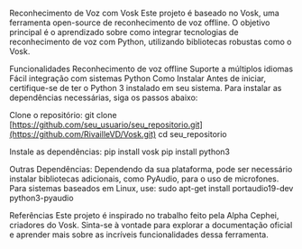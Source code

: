Reconhecimento de Voz com Vosk
Este projeto é baseado no Vosk, uma ferramenta open-source de reconhecimento de voz offline. O objetivo principal é o aprendizado sobre como integrar tecnologias de reconhecimento de voz com Python, utilizando bibliotecas robustas como o Vosk.

Funcionalidades
Reconhecimento de voz offline
Suporte a múltiplos idiomas
Fácil integração com sistemas Python
Como Instalar
Antes de iniciar, certifique-se de ter o Python 3 instalado em seu sistema. Para instalar as dependências necessárias, siga os passos abaixo:

Clone o repositório:
git clone [https://github.com/seu_usuario/seu_repositorio.git](https://github.com/RivailleVD/Vosk.git)
cd seu_repositorio

Instale as dependências:
pip install vosk
pip install python3

Outras Dependências: Dependendo da sua plataforma, pode ser necessário instalar bibliotecas adicionais, como PyAudio, para o uso de microfones. Para sistemas baseados em Linux, use:
sudo apt-get install portaudio19-dev python3-pyaudio

Referências
Este projeto é inspirado no trabalho feito pela Alpha Cephei, criadores do Vosk. Sinta-se à vontade para explorar a documentação oficial e aprender mais sobre as incríveis funcionalidades dessa ferramenta.

